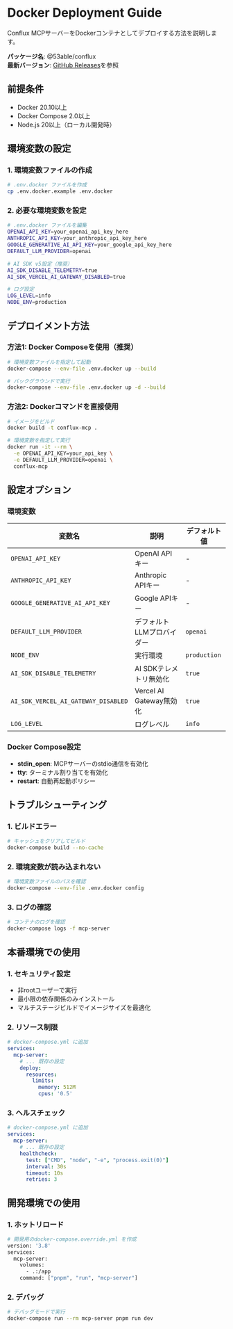 # Docker Deployment Guide

Conflux MCPサーバーをDockerコンテナとしてデプロイする方法を説明します。

**パッケージ名**: @53able/conflux  
**最新バージョン**: [GitHub Releases](https://github.com/53able/conflux/releases)を参照

## 前提条件

- Docker 20.10以上
- Docker Compose 2.0以上
- Node.js 20以上（ローカル開発時）

## 環境変数の設定

### 1. 環境変数ファイルの作成

```bash
# .env.docker ファイルを作成
cp .env.docker.example .env.docker
```

### 2. 必要な環境変数を設定

```bash
# .env.docker ファイルを編集
OPENAI_API_KEY=your_openai_api_key_here
ANTHROPIC_API_KEY=your_anthropic_api_key_here
GOOGLE_GENERATIVE_AI_API_KEY=your_google_api_key_here
DEFAULT_LLM_PROVIDER=openai

# AI SDK v5設定（推奨）
AI_SDK_DISABLE_TELEMETRY=true
AI_SDK_VERCEL_AI_GATEWAY_DISABLED=true

# ログ設定
LOG_LEVEL=info
NODE_ENV=production
```

## デプロイメント方法

### 方法1: Docker Composeを使用（推奨）

```bash
# 環境変数ファイルを指定して起動
docker-compose --env-file .env.docker up --build

# バックグラウンドで実行
docker-compose --env-file .env.docker up -d --build
```

### 方法2: Dockerコマンドを直接使用

```bash
# イメージをビルド
docker build -t conflux-mcp .

# 環境変数を指定して実行
docker run -it --rm \
  -e OPENAI_API_KEY=your_api_key \
  -e DEFAULT_LLM_PROVIDER=openai \
  conflux-mcp
```

## 設定オプション

### 環境変数

| 変数名 | 説明 | デフォルト値 |
|--------|------|-------------|
| `OPENAI_API_KEY` | OpenAI APIキー | - |
| `ANTHROPIC_API_KEY` | Anthropic APIキー | - |
| `GOOGLE_GENERATIVE_AI_API_KEY` | Google APIキー | - |
| `DEFAULT_LLM_PROVIDER` | デフォルトLLMプロバイダー | `openai` |
| `NODE_ENV` | 実行環境 | `production` |
| `AI_SDK_DISABLE_TELEMETRY` | AI SDKテレメトリ無効化 | `true` |
| `AI_SDK_VERCEL_AI_GATEWAY_DISABLED` | Vercel AI Gateway無効化 | `true` |
| `LOG_LEVEL` | ログレベル | `info` |

### Docker Compose設定

- **stdin_open**: MCPサーバーのstdio通信を有効化
- **tty**: ターミナル割り当てを有効化
- **restart**: 自動再起動ポリシー

## トラブルシューティング

### 1. ビルドエラー

```bash
# キャッシュをクリアしてビルド
docker-compose build --no-cache
```

### 2. 環境変数が読み込まれない

```bash
# 環境変数ファイルのパスを確認
docker-compose --env-file .env.docker config
```

### 3. ログの確認

```bash
# コンテナのログを確認
docker-compose logs -f mcp-server
```

## 本番環境での使用

### 1. セキュリティ設定

- 非rootユーザーで実行
- 最小限の依存関係のみインストール
- マルチステージビルドでイメージサイズを最適化

### 2. リソース制限

```yaml
# docker-compose.yml に追加
services:
  mcp-server:
    # ... 既存の設定
    deploy:
      resources:
        limits:
          memory: 512M
          cpus: '0.5'
```

### 3. ヘルスチェック

```yaml
# docker-compose.yml に追加
services:
  mcp-server:
    # ... 既存の設定
    healthcheck:
      test: ["CMD", "node", "-e", "process.exit(0)"]
      interval: 30s
      timeout: 10s
      retries: 3
```

## 開発環境での使用

### 1. ホットリロード

```bash
# 開発用のdocker-compose.override.yml を作成
version: '3.8'
services:
  mcp-server:
    volumes:
      - .:/app
    command: ["pnpm", "run", "mcp-server"]
```

### 2. デバッグ

```bash
# デバッグモードで実行
docker-compose run --rm mcp-server pnpm run dev
```
